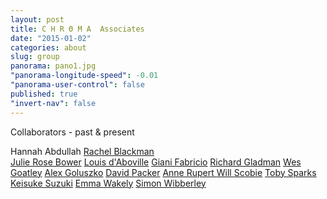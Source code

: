```yaml
---
layout: post
title: C H R Θ M A  Associates
date: "2015-01-02"
categories: about
slug: group
panorama: pano1.jpg
"panorama-longitude-speed": -0.01
"panorama-user-control": false
published: true
"invert-nav": false
---
```


Collaborators - past & present

Hannah Abdullah
<a href="http://stillpointtheatre.co.uk/" target="_blank">Rachel Blackman</a>  
<a href="http://julierosebower.com/" target="_blank">Julie Rose Bower</a>
<a href="https://vimeo.com/leskos" target="_blank">Louis d'Aboville</a>
<a href="https://vimeo.com/ultimaproductions" target="_blank">Giani Fabricio</a>
<a href="http://richardgladman.co.uk/" target="_blank">Richard Gladman</a>
<a href=" https://soundcloud.com/lumbers" target="_blank">Wes Goatley</a>
<a href="http://www.alexandtheweb.com/blatherings/" target="_blank">Alex Goluszko</a>
<a href="http://sheepfilms.co.uk/" target="_blank">David Packer</a>
<a href="http://callofthewildgeese.com/" target="_blank">Anne Rupert </a>
<a href="http://willscobie.tumblr.com" target="_blank">Will Scobie</a>
<a href="http://tobyz.net/" target="_blank">Toby Sparks</a>
<a href="http://www.sussex.ac.uk/informatics/people/peoplelists/person/282393" target="_blank">Keisuke Suzuki</a>
<a href="http://www.wakleyanimation.co.uk/" target="_blank">Emma Wakely</a>
<a href="https://twitter.com/simonwibberley" target="_blank">Simon Wibberley</a>